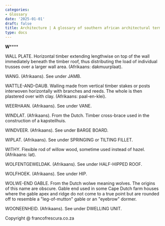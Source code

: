 ```yaml
---
categories:
- Glossary
date: '2025-01-01'
draft: false
title: Architecture | A glossary of southern african architectural terms
type: docs
---
```


**W******

WALL PLATE. Horizontal timber extending lengthwise on top of the wall immediately beneath the timber roof, thus distributing the load of individual trusses over a larger wall area. (Afrikaans: dakmuurplaat).

WANG. (Afrikaans). See under JAMB.

WATTLE-AND-DAUB. Walling made from vertical timber stakes or posts interwoven horizontally with branches and reeds. The whole is then plastered over with clay. (Afrikaans: paal-en-klei).

WEERHAAN. (Afrikaans). See under VANE.

WINDLAT. (Afrikaans). From the Dutch. Timber cross-brace used in the construction of a kapsteilhuis.

WINDVEER. (Afrikaans). See under BARGE BOARD.

WIPLAT. (Afrikaans). See under SPRINGING or TILTING FILLET.

WITHY. Flexible rod of willow wood, sometime used instead of hazel. (Afrikaans: lat).

WOLFENTGEWELDAK. (Afrikaans). See under HALF-HIPPED ROOF.

WOLFHOEK. (Afrikaans). See under HIP.

WOLWE-END GABLE. From the Dutch wolwe meaning wolves. The origins of this name are obscure. Gable end used in some Cape Dutch farm houses where the gable apex and ridge do not come to a true point but are rounded off to resemble a "leg-of-mutton" gable or an "eyebrow" dormer.

WOONEENHEID. (Afrikaans). See under DWELLING UNIT.

Copyright @ francofrescura.co.za